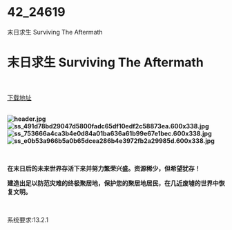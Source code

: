 # 42_24619
末日求生 Surviving The Aftermath
# 末日求生 Surviving The Aftermath
 <br/></br>
[下载地址](https://www.switch520.cc/article/24619 "下载地址")
<br/></br>

<p><strong><img title="header.jpg" src="https://www.switch520.cc/muke_img/2021_11_17_97edbf7642ded.jpg" alt="header.jpg"></strong><br>
<strong><img title="ss_491d78bd29047d5800fadc65df10edf2c58873ea.600x338.jpg" src="https://www.switch520.cc/muke_img/2021_11_17_c6330513c877a.jpg" alt="ss_491d78bd29047d5800fadc65df10edf2c58873ea.600x338.jpg"></strong><br>
<strong><img title="ss_753666a4ca3b4e0d84a01ba636a61b99e67e1bec.600x338.jpg" src="https://www.switch520.cc/muke_img/2021_11_17_e719390cf9c5d.jpg" alt="ss_753666a4ca3b4e0d84a01ba636a61b99e67e1bec.600x338.jpg"></strong><br>
<strong><img title="ss_e0b53a966b5a0b65dcea286b4e3972fb2a29985d.600x338.jpg" src="https://www.switch520.cc/muke_img/2021_11_17_de453184e027b.jpg" alt="ss_e0b53a966b5a0b65dcea286b4e3972fb2a29985d.600x338.jpg">&nbsp;</strong></p>
<p>&nbsp;</p>
<p><strong>在末日后的未来世界存活下来并努力繁荣兴盛。资源稀少，但希望犹存！</strong></p>
<p><strong>建造出足以防范灾难的终极聚居地，保护您的聚居地居民，在几近废墟的世界中恢复文明。</strong></p>
<p>&nbsp;</p>
<p>系统要求:13.2.1</p>



